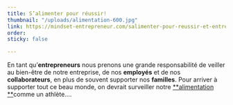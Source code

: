 ```yaml
---
title: S’alimenter pour réussir!
thumbnail: "/uploads/alimentation-600.jpg"
link: https://mindset-entrepreneur.com/salimenter-pour-reussir-et-entretenir-les-bonnes-vibrations/
order: 
sticky: false

---
```

En tant qu’**entrepreneurs** nous prenons une grande responsabilité de veiller au bien-être de notre entreprise, de nos **employés** et de nos **collaborateurs**, en plus de souvent supporter nos **familles**. Pour arriver à supporter tout ce beau monde, on devrait surveiller notre [**alimentation **](https://mindset-entrepreneur.com/energie-la-ressource-la-plus-importante-de-lentrepreneur/)comme un athlète....